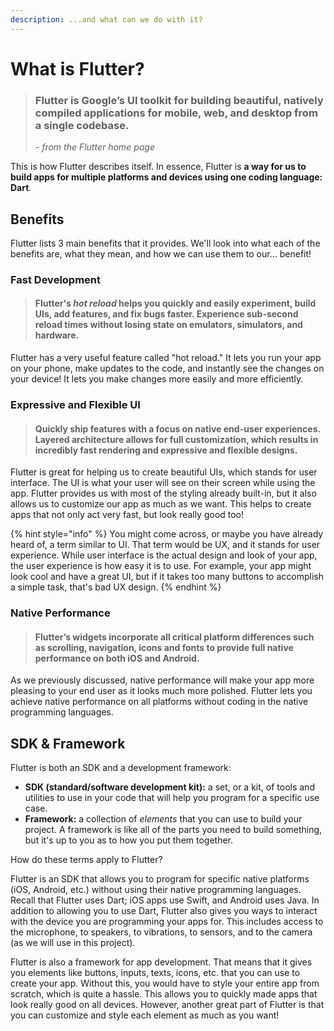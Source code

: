 ```yaml
---
description: ...and what can we do with it?
---
```


# What is Flutter?

> ### Flutter is Google’s UI toolkit for building beautiful, natively compiled applications for mobile, web, and desktop from a single codebase.
>
> _- from the Flutter home page_

This is how Flutter describes itself. In essence, Flutter is **a way for us to build apps for multiple platforms and devices using one coding language: Dart**.

## Benefits

Flutter lists 3 main benefits that it provides. We'll look into what each of the benefits are, what they mean, and how we can use them to our... benefit!

### Fast Development

> #### Flutter's _hot reload_ helps you quickly and easily experiment, build UIs, add features, and fix bugs faster. Experience sub-second reload times without losing state on emulators, simulators, and hardware.

Flutter has a very useful feature called "hot reload." It lets you run your app on your phone, make updates to the code, and instantly see the changes on your device! It lets you make changes more easily and more efficiently.

### Expressive and Flexible UI

> #### Quickly ship features with a focus on native end-user experiences. Layered architecture allows for full customization, which results in incredibly fast rendering and expressive and flexible designs.

Flutter is great for helping us to create beautiful UIs, which stands for user interface. The UI is what your user will see on their screen while using the app. Flutter provides us with most of the styling already built-in, but it also allows us to customize our app as much as we want. This helps to create apps that not only act very fast, but look really good too!

{% hint style="info" %}
You might come across, or maybe you have already heard of, a term similar to UI. That term would be UX, and it stands for user experience. While user interface is the actual design and look of your app, the user experience is how easy it is to use. For example, your app might look cool and have a great UI, but if it takes too many buttons to accomplish a simple task, that's bad UX design.
{% endhint %}

### Native Performance

> #### Flutter’s widgets incorporate all critical platform differences such as scrolling, navigation, icons and fonts to provide full native performance on both iOS and Android.

As we previously discussed, native performance will make your app more pleasing to your end user as it looks much more polished. Flutter lets you achieve native performance on all platforms without coding in the native programming languages.

## SDK & Framework

Flutter is both an SDK and a development framework:

* **SDK \(standard/software development kit\):** a set, or a kit, of tools and utilities to use in your code that will help you program for a specific use case.
* **Framework:** a collection of _elements_ that you can use to build your project. A framework is like all of the parts you need to build something, but it's up to you as to how you put them together.

How do these terms apply to Flutter?

Flutter is an SDK that allows you to program for specific native platforms \(iOS, Android, etc.\) without using their native programming languages. Recall that Flutter uses Dart; iOS apps use Swift, and Android uses Java. In addition to allowing you to use Dart, Flutter also gives you ways to interact with the device you are programming your apps for. This includes access to the microphone, to speakers, to vibrations, to sensors, and to the camera \(as we will use in this project\).

Flutter is also a framework for app development. That means that it gives you elements like buttons, inputs, texts, icons, etc. that you can use to create your app. Without this, you would have to style your entire app from scratch, which is quite a hassle. This allows you to quickly made apps that look really good on all devices. However, another great part of Flutter is that you can customize and style each element as much as you want!


